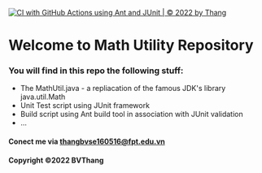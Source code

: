 [![CI with GitHub Actions using Ant and JUnit | © 2022 by Thang](https://github.com/bvthang27302/math-util-ant-/actions/workflows/ci-with-ant.yml/badge.svg)](https://github.com/bvthang27302/math-util-ant-/actions/workflows/ci-with-ant.yml)

# Welcome to Math Utility Repository

### You will find in this repo the following stuff:

- The MathUtil.java - a repliacation of the famous JDK's library java.util.Math
- Unit Test script using JUnit framework
- Build script using Ant build tool in association with JUnit validation
- ...

#### Conect me via thangbvse160516@fpt.edu.vn

#### Copyright &#169;2022 BVThang
